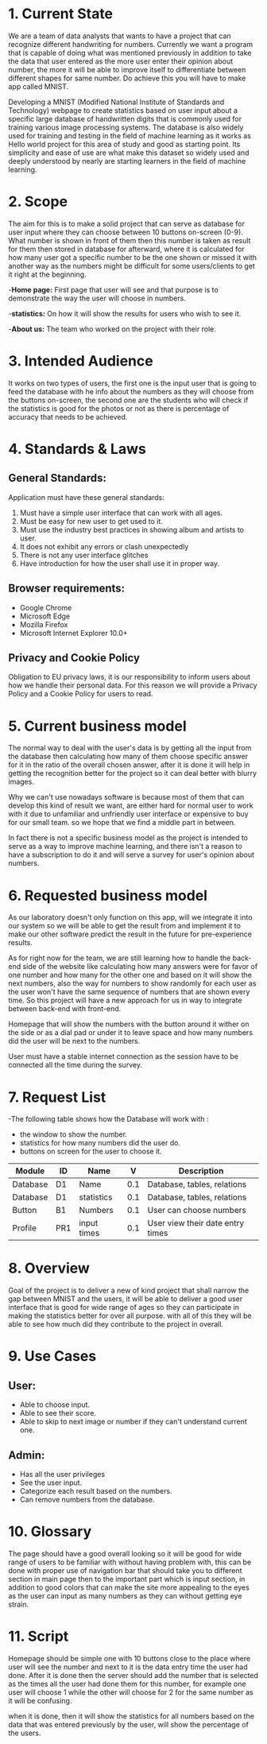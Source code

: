 # 1. Current State  

We are a team of data analysts that wants to have a project that can recognize different handwriting for numbers. Currently we want a program that is capable of doing what was mentioned previously in addition to take the data that user entered as the more user enter their opinion about number, the more it will be able to improve itself to differentiate between different shapes for same number. Do achieve this you will have to make app called MNIST. 

Developing a MNIST (Modified National Institute of Standards and Technology) webpage to create statistics based on user input about a specific large database of handwritten digits that is commonly used for training various image processing systems. The database is also widely used for training and testing in the field of machine learning as it works as Hello world project for this area of study and good as starting point. Its simplicity and ease of use are what make this dataset so widely used and deeply understood by nearly are starting learners in the field of machine learning.

# 2. Scope

The aim for this is to make a solid project that can serve as database for user input where they can choose between 10 buttons on-screen (0-9). What number is shown in front of them then this number is taken as result for them then stored in database for afterward, where it is calculated for how many user got a specific number to be the one shown or missed it with another way as the numbers might be difficult for some users/clients to get it right at the beginning. 

-**Home page:**  First page that user will see and that purpose is to demonstrate the way the user will choose in numbers.

-**statistics:** On how it will show the results for users who wish to see it.

-**About us:** The team who worked on the project with their role.

# 3. Intended Audience

It works on two types of users, the first one is the input user that is going to feed the database with he info about the numbers as they will choose from the buttons on-screen, the second one are the students who will check if the statistics is good for the photos or not as there is percentage of accuracy that needs to be achieved.

# 4. Standards & Laws
## General Standards:
Application must have these general standards:

1. Must have a simple user interface that can work with all ages.
2. Must be easy for new user to get used to it.
3. Must use the industry best practices in showing album and artists to user.
4. It does not exhibit any errors or clash unexpectedly
5. There is not any user interface glitches
6. Have introduction for how the user shall use it in proper way.

## Browser requirements:
-   Google Chrome
-   Microsoft Edge
-   Mozilla Firefox
-   Microsoft Internet Explorer 10.0+

## Privacy and Cookie Policy
Obligation to EU privacy laws, it is our responsibility to inform users about how we handle their personal data. For this reason we will provide a Privacy Policy and a Cookie Policy for users to read.

# 5. Current business model

The normal way to deal with the user's data is by getting all the input from the database then calculating how many of them choose specific answer for it in the ratio of the overall chosen answer, after it is done it will help in getting the recognition better for the project so it can deal better with blurry images.

Why we can't use nowadays software is because most of them that can develop this kind of result we want, are either hard for normal user to work with it due to unfamiliar and unfriendly user interface or expensive to buy for our small team. so we hope that we find a middle part in between.

In fact there is not a specific business model as the project is intended to serve as a way to improve machine learning, and there isn't a reason to have a subscription to do it and will serve a survey for user's opinion about numbers.

# 6. Requested business model

As our laboratory doesn't only function on this app, will we integrate it into our system so we will be able to get the result from and implement it to make our other software predict the result in the future for pre-experience results.

As for right now for the team, we are still learning how to handle the back-end side of the website like calculating how many answers were for favor of one number and how many for the other one and based on it will show the next numbers, also the way for numbers to show randomly for each user as the user won't have the same sequence of numbers that are shown every time. So this project will have a new approach for us in way to integrate between back-end with front-end.

Homepage that will show the numbers with the button around it wither on the side or as a dial pad or under it to leave space and how many numbers did the user will be next to the numbers.

User must have a stable internet connection as the session have to be connected all the time during the survey.

# 7. Request List
-The following table shows how the Database will work with :
  * the window to show the number.
  * statistics for how many numbers did the user do.
  * buttons on screen for the user to choose it.
  
| Module        | ID  | Name         | V   | Description                         |
|---------------|-----|--------------|-----|-------------------------------------|
| Database      | D1  | Name         | 0.1 | Database, tables, relations         |
| Database      | D1  | statistics   | 0.1 | Database, tables, relations         |
| Button        | B1  | Numbers      | 0.1 | User can choose numbers             |
| Profile       | PR1 | input times  | 0.1 | User view their date entry times    |

# 8. Overview
Goal of the project is to deliver a new of kind project that shall narrow the gap between MNIST and the users, it will be able to deliver a good user interface that is good for wide range of ages so they can participate in making the statistics better for over all purpose. with all of this they will be able to see how much did they contribute to the project in overall. 

# 9. Use Cases

## User:
- Able to choose input.
- Able to see their score.
- Able to skip to next image or number if they can't understand current one.

## Admin:
- Has all the user privileges
- See the user input.
- Categorize each result based on the numbers.
- Can remove numbers from the database.

# 10. Glossary
 The page should have a good overall looking so it will be good for wide range of users to be familiar with without having problem with, this can be done with proper use of navigation bar that should take you to different section in main page then to the important part which is input section, in addition to good colors that can make the site more appealing to the eyes as the user can input as many numbers as they can without getting eye strain.
 
# 11. Script
Homepage should be simple one with 10 buttons close to the place where user will see the number and next to it is the data entry time the user had done. After it is done then the server should add the number that is selected as the times all the user had done them for this number, for example one user will choose 1 while the other will choose for 2 for the same number as it will be confusing.

when it is done, then it will show the statistics for all numbers based on the data that was entered previously by the user, will show the percentage of the users.



















